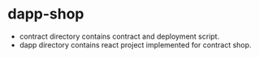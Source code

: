 # dapp-shop

- contract directory contains contract and deployment script.
- dapp directory contains react project implemented for contract shop.
